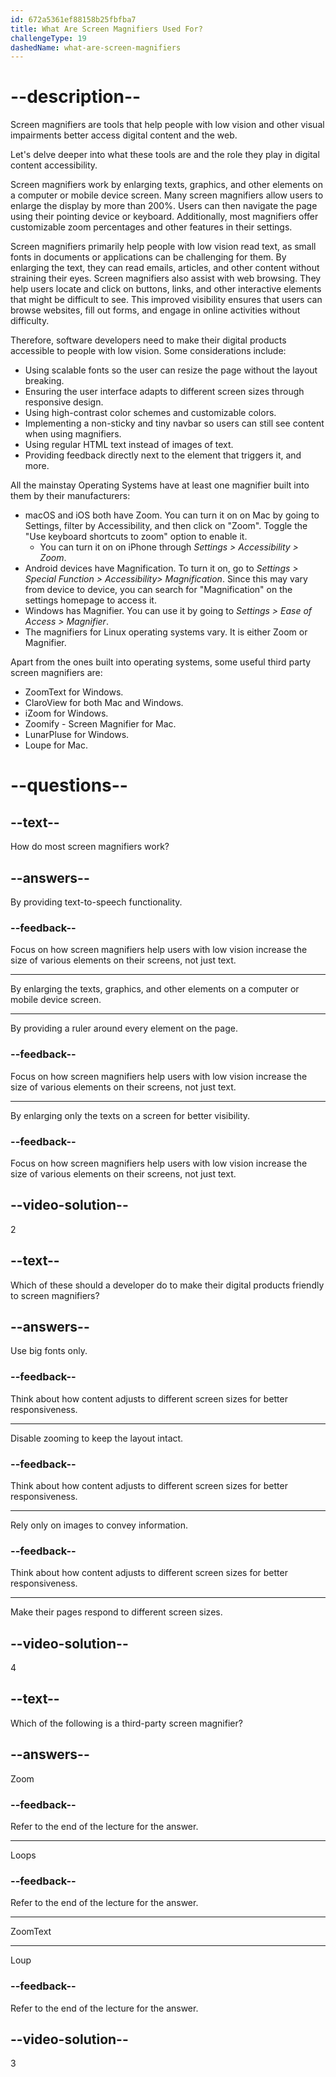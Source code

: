 ```yaml
---
id: 672a5361ef88158b25fbfba7
title: What Are Screen Magnifiers Used For?
challengeType: 19
dashedName: what-are-screen-magnifiers
---
```


# --description--

Screen magnifiers are tools that help people with low vision and other visual impairments better access digital content and the web.

Let's delve deeper into what these tools are and the role they play in digital content accessibility.

Screen magnifiers work by enlarging texts, graphics, and other elements on a computer or mobile device screen. Many screen magnifiers allow users to enlarge the display by more than 200%. Users can then navigate the page using their pointing device or keyboard. Additionally, most magnifiers offer customizable zoom percentages and other features in their settings.

Screen magnifiers primarily help people with low vision read text, as small fonts in documents or applications can be challenging for them. By enlarging the text, they can read emails, articles, and other content without straining their eyes. Screen magnifiers also assist with web browsing. They help users locate and click on buttons, links, and other interactive elements that might be difficult to see. This improved visibility ensures that users can browse websites, fill out forms, and engage in online activities without difficulty.

Therefore, software developers need to make their digital products accessible to people with low vision. Some considerations include:

- Using scalable fonts so the user can resize the page without the layout breaking.
- Ensuring the user interface adapts to different screen sizes through responsive design.
- Using high-contrast color schemes and customizable colors.
- Implementing a non-sticky and tiny navbar so users can still see content when using magnifiers.
- Using regular HTML text instead of images of text.
- Providing feedback directly next to the element that triggers it, and more.

All the mainstay Operating Systems have at least one magnifier built into them by their manufacturers:

- macOS and iOS both have Zoom. You can turn it on on Mac by going to Settings, filter by Accessibility, and then click on "Zoom". Toggle the "Use keyboard shortcuts to zoom" option to enable it.
  - You can turn it on on iPhone through _Settings > Accessibility > Zoom_.
- Android devices have Magnification. To turn it on, go to _Settings > Special Function > Accessibility> Magnification_. Since this may vary from device to device, you can search for "Magnification" on the settings homepage to access it.
- Windows has Magnifier. You can use it by going to _Settings > Ease of Access > Magnifier_.
- The magnifiers for Linux operating systems vary. It is either Zoom or Magnifier.

Apart from the ones built into operating systems, some useful third party screen magnifiers are:

- ZoomText for Windows.
- ClaroView for both Mac and Windows.
- iZoom for Windows.
- Zoomify - Screen Magnifier for Mac.
- LunarPluse for Windows.
- Loupe for Mac.

# --questions--

## --text--

How do most screen magnifiers work?

## --answers--

By providing text-to-speech functionality.

### --feedback--

Focus on how screen magnifiers help users with low vision increase the size of various elements on their screens, not just text.

---

By enlarging the texts, graphics, and other elements on a computer or mobile device screen.

---

By providing a ruler around every element on the page.

### --feedback--

Focus on how screen magnifiers help users with low vision increase the size of various elements on their screens, not just text.

---

By enlarging only the texts on a screen for better visibility.

### --feedback--

Focus on how screen magnifiers help users with low vision increase the size of various elements on their screens, not just text.

## --video-solution--

2

## --text--

Which of these should a developer do to make their digital products friendly to screen magnifiers?

## --answers--

Use big fonts only.

### --feedback--

Think about how content adjusts to different screen sizes for better responsiveness.

---

Disable zooming to keep the layout intact.

### --feedback--

Think about how content adjusts to different screen sizes for better responsiveness.

---

Rely only on images to convey information.

### --feedback--

Think about how content adjusts to different screen sizes for better responsiveness.

---

Make their pages respond to different screen sizes.

## --video-solution--

4

## --text--

Which of the following is a third-party screen magnifier?

## --answers--

Zoom

### --feedback--

Refer to the end of the lecture for the answer.

---

Loops

### --feedback--

Refer to the end of the lecture for the answer.

---

ZoomText

---

Loup

### --feedback--

Refer to the end of the lecture for the answer.

## --video-solution--

3
